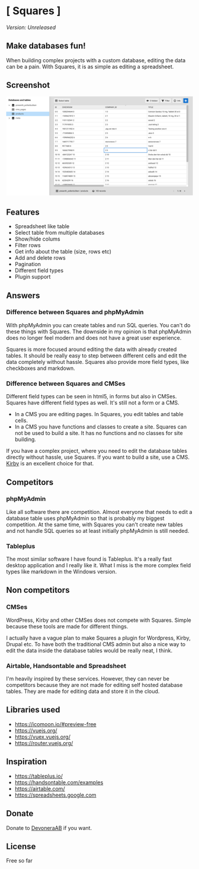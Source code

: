# [ Squares ]

*Version: Unreleased*

## Make databases fun!

When building complex projects with a custom database, editing the data can be a pain. With Squares, it is as simple as editing a spreadsheet.

## Screenshot

![Screenshot](screenshot.png)

## Features

- Spreadsheet like table
- Select table from multiple databases
- Show/hide colums
- Filter rows
- Get info about the table (size, rows etc)
- Add and delete rows
- Pagination
- Different field types
- Plugin support

## Answers

### Difference between Squares and phpMyAdmin

With phpMyAdmin you can create tables and run SQL queries. You can't do these things with Squares. The downside in my opinion is that phpMyAdmin does no longer feel modern and does not have a great user experience.

Squares is more focused around editing the data with already created tables. It should be really easy to step between different cells and edit the data completely without hassle. Squares also provide more field types, like checkboxes and markdown.

### Difference between Squares and CMSes

Different field types can be seen in html5, in forms but also in CMSes. Squares have different field types as well. It's still not a form or a CMS.

- In a CMS you are editing pages. In Squares, you edit tables and table cells.
- In a CMS you have functions and classes to create a site. Squares can not be used to build a site. It has no functions and no classes for site building.

If you have a complex project, where you need to edit the database tables directly without hassle, use Squares. If you want to build a site, use a CMS. [Kirby](https://getkirby.com/) is an excellent choice for that.

## Competitors

### phpMyAdmin

Like all software there are competition. Almost everyone that needs to edit a database table uses phpMyAdmin so that is probably my biggest competition. At the same time, with Squares you can't create new tables and not handle SQL queries so at least initially phpMyAdmin is still needed.

### Tableplus

The most similar software I have found is Tableplus. It's a really fast desktop application and I really like it. What I miss is the more complex field types like markdown in the Windows version.

## Non competitors

### CMSes

WordPress, Kirby and other CMSes does not compete with Squares. Simple because these tools are made for different things.

I actually have a vague plan to make Squares a plugin for Wordpress, Kirby, Drupal etc. To have both the traditional CMS admin but also a nice way to edit the data inside the database tables would be really neat, I think.

### Airtable, Handsontable and Spreadsheet

I'm heavily inspired by these services. However, they can never be competitors because they are not made for editing self hosted database tables. They are made for editing data and store it in the cloud.

## Libraries used

- https://icomoon.io/#preview-free
- https://vuejs.org/
- https://vuex.vuejs.org/
- https://router.vuejs.org/

## Inspiration

- https://tableplus.io/
- https://handsontable.com/examples
- https://airtable.com/
- https://spreadsheets.google.com

## Donate

Donate to [DevoneraAB](https://www.paypal.me/DevoneraAB) if you want.

## License

Free so far